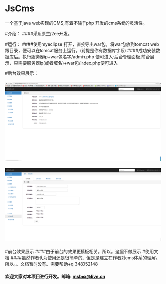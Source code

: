 # JsCms
一个基于java web实现的CMS,有着不输于php 开发的cms系统的灵活性。

#介绍：
####采用原生j2ee开发。

#运行：
####使用myeclipse 打开，直接导出war包，将war包放到tomcat web跟目录，便可以在tomcat服务上运行。(前提是你有数据库字段)
####成功安装数据库后。执行服务器ip+war包名字/admin.php 便可进入·后台管理面板.前台展示，只需要服务器ip(或者域名)+war包/index.php便可进入

#后台效果展示：
#### ![image](https://github.com/348052148/JsCms/raw/master/zhans.png)
#### ![image](https://github.com/348052148/JsCms/raw/master/zhans1.png)
#前台效果展示
####由于前台的效果更模板相关。所以。这里不做展示
#使用文档
####虽然作者认为使用还是很简单的。但是是建立在作者对cms体系的理解。所以。。文档暂时没有。需要帮助+q 348052148 
#### 欢迎大家对本项目进行开发。邮箱: msbox@live.cn  
